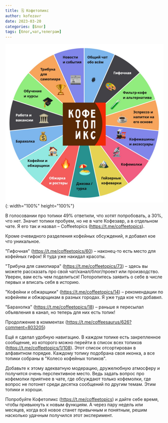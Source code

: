 ```yaml
---
title: 🗒 Кофетопикс
author: kofezavr
date: 2023-03-20
categories: [Блог]
tags: [блог,чат,телеграм]
--- 
```

![Кофетопикс](/assets/img/posts/23/03/coffeetopics.jpg){: width="100%" height="100%"}

В голосовании про топики 49% ответили, что хотят попробовать, а 30%, что нет. Значит топики пробуем, но не в чате Кофезавр, а в отдельном чате. Я его так и назвал – Coffeetopics (https://t.me/coffeetopics).

Кроме очевидного разделения кофейных обсуждений, я добавил кое что уникальное.

"Гифочная" (https://t.me/coffeetopics/60) – наконец-то есть место для кофейных гифок! Я туда уже накидал красоты.

"Трибуна для самопиара" (https://t.me/coffeetopics/73) – здесь вы можете рассказать про свой чат/канал/блог/проект или производство. Уверен, вам есть чем поделиться! Поторопитесь заявить о себе в числе первых и вписать себя в историю.

"Кофейни и обжарщики" (https://t.me/coffeetopics/14) – рекомендации по кофейням и обжарщикам в разных городах. Я уже туда кое что добавил.

"Барахолка" (https://t.me/coffeetopics/18) – раньше я пересылал объявления в канал, но теперь для них есть топик!

Продолжение в комментах (https://t.me/coffeesaurus/626?comment=803205)

Ещё я сделал удобную навигацию. В каждом топике есть закрепленное сообщение, из которого можно перейти в список всех топиков (https://t.me/coffeetopics/1/108). Этот список отсортирован в алфавитном порядке. Каждому топику подобрана своя иконка, а все топики собраны в "Колесо кофейных топиков".

Добавьте к этому адекватную модерацию, дружелюбную атмосферу и получится очень перспективное место. Ведь задать вопрос про кофемолки приятнее в чате, где обсуждают только кофемолки, где вопрос не потонет среди десятка сообщений по другим темам. Этим топики и хороши.

Попробуйте Кофетопикс (https://t.me/coffeetopics) и дайте себе время, чтобы привыкнуть к новым функциям. А через пару недель или месяцев, когда всё новое станет привычным и понятным, решим насколько удачным получился этот эксперимент.